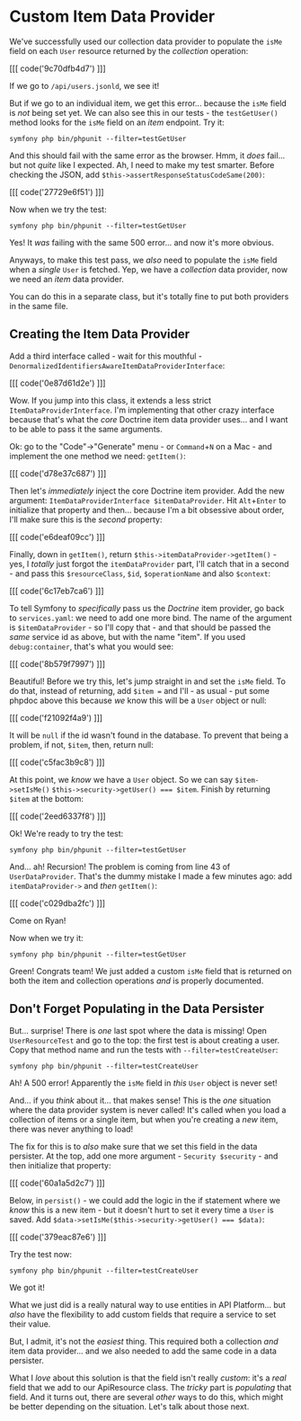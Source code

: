 # Custom Item Data Provider

We've successfully used our collection data provider to populate the `isMe` field
on each `User` resource returned by the *collection* operation:

[[[ code('9c70dfb4d7') ]]]

If we go to `/api/users.jsonld`, we see it!

But if we go to an individual item, we get this error... because the `isMe` field is
*not* being set yet. We can also see this in our tests - the `testGetUser()` method
looks for the `isMe` field on an *item* endpoint. Try it:

```terminal
symfony php bin/phpunit --filter=testGetUser
```

And this should fail with the same error as the browser. Hmm, it *does* fail...
but not *quite* like I expected. Ah, I need to make my test smarter. Before checking
the JSON, add `$this->assertResponseStatusCodeSame(200)`:

[[[ code('27729e6f51') ]]]

Now when we try the test:

```terminal-silent
symfony php bin/phpunit --filter=testGetUser
```

Yes! It *was* failing with the same 500 error... and now it's more obvious.

Anyways, to make this test pass, we *also* need to populate the `isMe` field when
a *single* `User` is fetched. Yep, we have a *collection* data provider, now we
need an *item* data provider.

You can do this in a separate class, but it's totally fine to put both
providers in the same file.

## Creating the Item Data Provider

Add a third interface called - wait for this mouthful -
`DenormalizedIdentifiersAwareItemDataProviderInterface`:

[[[ code('0e87d61d2e') ]]]

Wow. If you jump into this class, it extends a less strict
`ItemDataProviderInterface`. I'm implementing that other crazy interface because
that's what the *core* Doctrine item data provider uses... and I want to be able
to pass it the same arguments.

Ok: go to the "Code"->"Generate" menu - or `Command`+`N` on a Mac - and implement the
one method we need: `getItem()`:

[[[ code('d78e37c687') ]]]

Then let's *immediately* inject the core Doctrine item provider. Add the new
argument: `ItemDataProviderInterface $itemDataProvider`. Hit `Alt`+`Enter` to
initialize that property and then... because I'm a bit obsessive about order,
I'll make sure this is the *second* property:

[[[ code('e6deaf09cc') ]]]

Finally, down in `getItem()`, return `$this->itemDataProvider->getItem()` - yes,
I *totally* just forgot the `itemDataProvider` part, I'll catch that in a second -
and pass this `$resourceClass`, `$id`, `$operationName` and also `$context`:

[[[ code('6c17eb7ca6') ]]]

To tell Symfony to *specifically* pass us the *Doctrine* item provider, go back to
`services.yaml`: we need to add one more bind. The name of the argument is
`$itemDataProvider` - so I'll copy that - and that should be passed the *same*
service id as above, but with the name "item". If you used `debug:container`,
that's what you would see:

[[[ code('8b579f7997') ]]]

Beautiful! Before we try this, let's jump straight in and set the `isMe` field.
To do that, instead of returning, add `$item =` and I'll - as usual - put some
phpdoc above this because *we* know this will be a `User` object or null:

[[[ code('f21092f4a9') ]]]

It will be `null` if the id wasn't found in the database. To prevent that being a
problem, if not, `$item`, then, return null:

[[[ code('c5fac3b9c8') ]]]

At this point, we *know* we have a `User` object. So we can say
`$item->setIsMe()` `$this->security->getUser() === $item`. Finish by returning
`$item` at the bottom:

[[[ code('2eed6337f8') ]]]

Ok! We're ready to try the test:

```terminal-silent
symfony php bin/phpunit --filter=testGetUser
```

And... ah! Recursion! The problem is coming from line 43 of `UserDataProvider`.
That's the dummy mistake I made a few minutes ago: add `itemDataProvider->`
and *then* `getItem()`:

[[[ code('c029dba2fc') ]]]

Come on Ryan!

Now when we try it:

```terminal-silent
symfony php bin/phpunit --filter=testGetUser
```

Green! Congrats team! We just added a custom `isMe` field that is returned on
both the item and collection operations *and* is properly documented.

## Don't Forget Populating in the Data Persister

But... surprise! There is *one* last spot where the data is missing! Open
`UserResourceTest` and go to the top: the first test is about creating a user.
Copy that method name and run the tests with `--filter=testCreateUser`:

```terminal-silent
symfony php bin/phpunit --filter=testCreateUser
```

Ah! A 500 error! Apparently the `isMe` field in *this* `User` object is never
set!

And... if you *think* about it... that makes sense! This is the *one* situation
where the data provider system is never called! It's called when you load a
collection of items or a single item, but when you're creating a *new* item,
there was never anything to load!

The fix for this is to *also* make sure that we set this field in the data persister.
At the top, add one more argument - `Security $security` - and then initialize that
property:

[[[ code('60a1a5d2c7') ]]]

Below, in `persist()` -  we could add the logic in the if statement where we *know*
this is a new item - but it doesn't hurt to set it every time a `User` is saved.
Add `$data->setIsMe($this->security->getUser() === $data)`:

[[[ code('379eac87e6') ]]]

Try the test now:

```terminal-silent
symfony php bin/phpunit --filter=testCreateUser
```

We got it!

What we just did is a really natural way to use entities in API Platform... but
*also* have the flexibility to add custom fields that require a service to set their
value.

But, I admit, it's not the *easiest* thing. This required both a collection *and*
item data provider... and we also needed to add the same code in a data persister.

What I *love* about this solution is that the field isn't really *custom*: it's
a *real* field that we add to our ApiResource class. The *tricky* part is *populating*
that field. And it turns out, there are several *other* ways to do this, which
might be better depending on the situation. Let's talk about those next.
